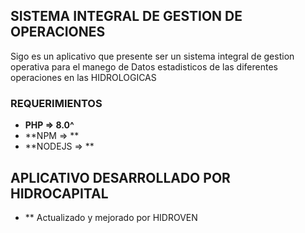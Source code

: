 
## SISTEMA INTEGRAL DE GESTION DE OPERACIONES

Sigo es un aplicativo que presente ser un sistema integral de gestion operativa para el manego de Datos estadisticos de las diferentes operaciones en las HIDROLOGICAS


### REQUERIMIENTOS

- **PHP => 8.0^**
- **NPM => **
- **NODEJS => **



## APLICATIVO DESARROLLADO POR HIDROCAPITAL 
- ** Actualizado y mejorado por HIDROVEN


